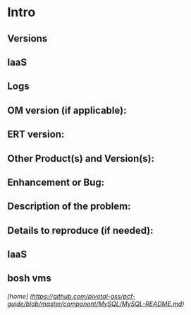 # Intro

## Versions

## IaaS

## Logs

## OM version (if applicable):

## ERT version:

## Other Product(s) and Version(s):

## Enhancement or Bug:

## Description of the problem:

## Details to reproduce (if needed):

## IaaS

## bosh vms






###### [home] (https://github.com/pivotal-gss/pcf-guide/blob/master/component/MySQL/MySQL-README.md)
